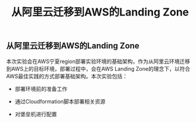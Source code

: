 ﻿---
title: "从阿里云迁移到AWS的Landing Zone"
chapter: false
weight: 20
---

## 从阿里云迁移到AWS的Landing Zone

本次实验会在AWS宁夏region部署实验环境的基础架构，作为从阿里云环境迁移到AWS上的目标环境，部署过程中，会在AWS Landing Zone的理念下，以符合AWS最佳实践的方式部署基础架构。本次实验包括：

* 部署环境前的准备工作

* 通过Cloudformation脚本部署相关资源

* 对堡垒机进行配置
